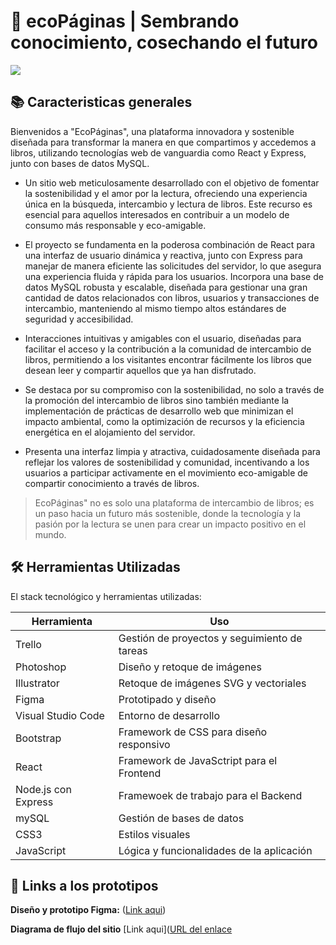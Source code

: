# 🌱 ecoPáginas | Sembrando conocimiento, cosechando el futuro

![](https://imgur.com/mSEZwuD.jpg)


## 📚 Caracteristicas generales

Bienvenidos a "EcoPáginas", una plataforma innovadora y sostenible diseñada para transformar la manera en que compartimos y accedemos a libros, utilizando tecnologías web de vanguardia como React y Express, junto con bases de datos MySQL.

- Un sitio web meticulosamente desarrollado con el objetivo de fomentar la sostenibilidad y el amor por la lectura, ofreciendo una experiencia única en la búsqueda, intercambio y lectura de libros. Este recurso es esencial para aquellos interesados en contribuir a un modelo de consumo más responsable y eco-amigable.

- El proyecto se fundamenta en la poderosa combinación de React para una interfaz de usuario dinámica y reactiva, junto con Express para manejar de manera eficiente las solicitudes del servidor, lo que asegura una experiencia fluida y rápida para los usuarios.
 Incorpora una base de datos MySQL robusta y escalable, diseñada para gestionar una gran cantidad de datos relacionados con libros, usuarios y transacciones de intercambio, manteniendo al mismo tiempo altos estándares de seguridad y accesibilidad.
 
 - Interacciones intuitivas y amigables con el usuario, diseñadas para facilitar el acceso y la contribución a la comunidad de intercambio de libros, permitiendo a los visitantes encontrar fácilmente los libros que desean leer y compartir aquellos que ya han disfrutado.
 
- Se destaca por su compromiso con la sostenibilidad, no solo a través de la promoción del intercambio de libros sino también mediante la implementación de prácticas de desarrollo web que minimizan el impacto ambiental, como la optimización de recursos y la eficiencia energética en el alojamiento del servidor.

- Presenta una interfaz limpia y atractiva, cuidadosamente diseñada para reflejar los valores de sostenibilidad y comunidad, incentivando a los usuarios a participar activamente en el movimiento eco-amigable de compartir conocimiento a través de libros.




> EcoPáginas" no es solo una plataforma de intercambio de libros; es un paso hacia un futuro más sostenible, donde la tecnología y la pasión por la lectura se unen para crear un impacto positivo en el mundo.
>



## 🛠️ Herramientas Utilizadas
El stack tecnológico y herramientas utilizadas:

| Herramienta       | Uso                                       |
|-------------------|-------------------------------------------|
| Trello            | Gestión de proyectos y seguimiento de tareas |
| Photoshop         | Diseño y retoque de imágenes               |
| Illustrator       | Retoque de imágenes SVG y vectoriales      |
| Figma | Prototipado y diseño |
| Visual Studio Code| Entorno de desarrollo                      |
| Bootstrap         | Framework de CSS para diseño responsivo    |
| React | Framework de JavaSctript para el Frontend |
| Node.js con Express | Framewoek de trabajo para el Backend |
| mySQL | Gestión de bases de datos |
| CSS3              | Estilos visuales                           |
| JavaScript        | Lógica y funcionalidades de la aplicación  |


## 📐 Links a los prototipos

**Diseño y prototipo Figma:** ([Link aqui](https://www.figma.com/file/botpadAtRIfArpOllhC5eh/ecopaginas-compartido?type=design&node-id=0-1&mode=design&t=OXPnwgBr0Di6nLXe-0)) 

**Diagrama de flujo del sitio** [Link aqui]([URL del enlace](https://lucid.app/lucidchart/06fe127f-676d-4a7e-bddb-904cfbf60171/edit?viewport_loc=-1463%2C-2120%2C3499%2C1972%2C0_0&invitationId=inv_9a86fd8c-acdc-4d89-926f-6cc835858670)

